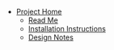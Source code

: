   * [Project Home](http://code.google.com/p/cs422projectx/)
    * [Read Me](readme.md)
    * [Installation Instructions](install.md)
    * [Design Notes](report.md)